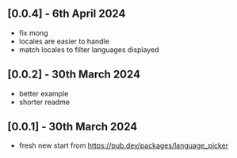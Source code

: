 ## [0.0.4] - 6th April 2024

- fix mong
- locales are easier to handle
- match locales to filter languages displayed

## [0.0.2] - 30th March 2024

- better example
- shorter readme

## [0.0.1] - 30th March 2024

- fresh new start from https://pub.dev/packages/language_picker
